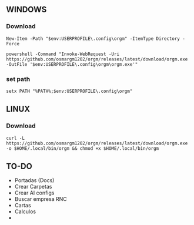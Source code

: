 ## WINDOWS

### Download

```
New-Item -Path "$env:USERPROFILE\.config\orgm" -ItemType Directory -Force

powershell -Command "Invoke-WebRequest -Uri https://github.com/osmargm1202/orgm/releases/latest/download/orgm.exe -OutFile '$env:USERPROFILE\.config\orgm\orgm.exe'"
```

### set path

```
setx PATH "%PATH%;$env:USERPROFILE\.config\orgm"
```


## LINUX

### Download

```
curl -L https://github.com/osmargm1202/orgm/releases/latest/download/orgm.exe -o $HOME/.local/bin/orgm && chmod +x $HOME/.local/bin/orgm
```

## TO-DO

- Portadas (Docs)
- Crear Carpetas
- Crear AI configs
- Buscar empresa RNC
- Cartas
- Calculos
- 
